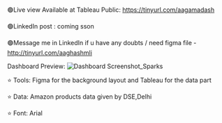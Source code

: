 🟢Live view Available at Tableau Public: https://tinyurl.com/aagamadash

🟢LinkedIn post : coming sson

🟢Message me in LinkedIn if u have any doubts / need figma file - http://tinyurl.com/aaghashmli

Dashboard Preview:
![Dashboard Screenshot_Sparks](https://github.com/aaghashm/Tableau/assets/66006584/57c768f8-9178-4b24-9a90-ff98bb53f566)




⭐ Tools: Figma for the background layout and Tableau for the data part

⭐ Data: Amazon products data given by DSE,Delhi

⭐ Font: Arial
